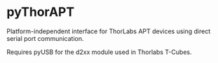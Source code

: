 # pyThorAPT
Platform-independent interface for ThorLabs APT devices using direct serial port communication.

Requires pyUSB for the d2xx module used in Thorlabs T-Cubes.
